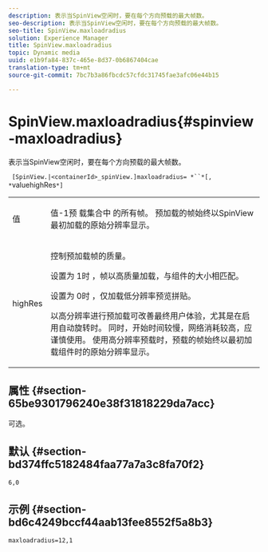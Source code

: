 ```yaml
---
description: 表示当SpinView空闲时，要在每个方向预载的最大帧数。
seo-description: 表示当SpinView空闲时，要在每个方向预载的最大帧数。
seo-title: SpinView.maxloadradius
solution: Experience Manager
title: SpinView.maxloadradius
topic: Dynamic media
uuid: e1b9fa84-837c-465e-8d37-0b6867404cae
translation-type: tm+mt
source-git-commit: 7bc7b3a86fbcdc57cfdc31745fae3afc06e44b15

---
```



# SpinView.maxloadradius{#spinview-maxloadradius}

表示当SpinView空闲时，要在每个方向预载的最大帧数。

` [SpinView.|<containerId>_spinView.]maxloadradius= *``*[, *`valuehighRes`*]`

<table id="table_06BEA037FA82467CAA88D1CA62AE972E"> 
 <tbody> 
  <tr> 
   <td colname="col1"> <p> <span class="codeph"><span class="varname"> 值</span></span> </p> </td> 
   <td colname="col2"> <p> 值-1预 <span class="codeph"> 载集合中</span> 的所有帧。 预加载的帧始终以SpinView最初加载的原始分辨率显示。 </p> </td> 
  </tr> 
  <tr> 
   <td colname="col1"> <p><span class="codeph"><span class="varname"> highRes</span></span> </p> </td> 
   <td colname="col2"> <p> 控制预加载帧的质量。 </p> <p>设置为 <span class="codeph"> 1时</span> ，帧以高质量加载，与组件的大小相匹配。 </p> <p>设置为 <span class="codeph"> 0时</span> ，仅加载低分辨率预览拼贴。 </p> <p>以高分辨率进行预加载可改善最终用户体验，尤其是在启用自动旋转时。 同时，开始时间较慢，网络消耗较高，应谨慎使用。 使用高分辨率预载时，预载的帧始终以最初加载组件时的原始分辨率显示。 </p> </td> 
  </tr> 
 </tbody> 
</table>

## 属性 {#section-65be9301796240e38f31818229da7acc}

可选。

## 默认 {#section-bd374ffc5182484faa77a7a3c8fa70f2}

`6,0`

## 示例 {#section-bd6c4249bccf44aab13fee8552f5a8b3}

`maxloadradius=12,1`
